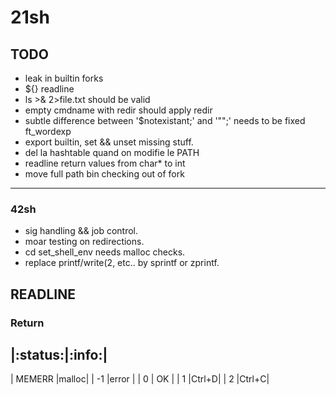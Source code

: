 # 21sh

## TODO

- leak in builtin forks
- ${} readline
- ls >& 2>file.txt should be valid
- empty cmdname with redir should apply redir
- subtle difference between '$notexistant;' and '"";' needs to be fixed ft_wordexp
- export builtin, set && unset missing stuff.
- del la hashtable quand on modifie le PATH
- readline return values from char\* to int
- move full path bin checking out of fork

------------------------------------
### 42sh

- sig handling && job control.
- moar testing on redirections.
- cd set_shell_env needs malloc checks.
- replace printf/write(2, etc.. by sprintf or zprintf.

## READLINE
### Return
|:status:|:info:|
-----------------
| MEMERR |malloc|
|   -1   |error |
|    0   |  OK  |
|    1   |Ctrl+D|
|    2   |Ctrl+C|
